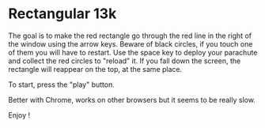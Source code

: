 Rectangular 13k
================

The goal is to make the red rectangle go through the red line in the right of the window using the arrow keys. Beware of black circles, if you touch one of them you will have to restart.
Use the space key to deploy your parachute and collect the red circles to "reload" it.
If you fall down the screen, the rectangle will reappear on the top, at the same place.

To start, press the "play" button.

Better with Chrome, works on other browsers but it seems to be really slow.

Enjoy !



